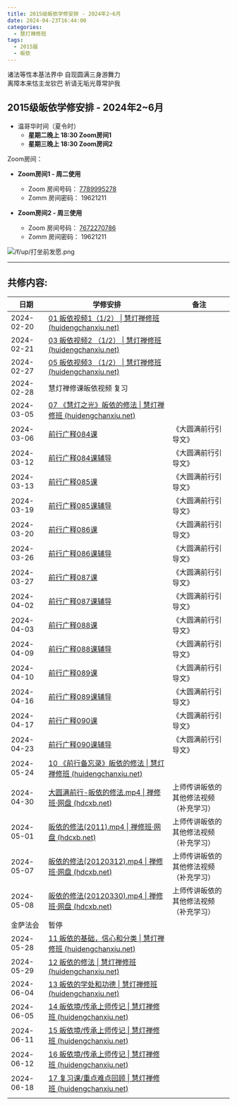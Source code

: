 ```yaml
---
title: 2015级皈依学修安排 - 2024年2~6月
date: 2024-04-23T16:44:00
categories:
  - 慧灯禅修班
tags:
  - 2015届
  - 皈依
---
```

诸法等性本基法界中 自现圆满三身游舞力  
离障本来怙主龙钦巴 祈请无垢光尊常护我

## 2015级皈依学修安排 - 2024年2~6月


- 温哥华时间（夏令时）
  - **星期二晚上 18:30 Zoom房间1**
  - **星期三晚上 18:30 Zoom房间2**

Zoom房间：

- **Zoom房间1 - 周二使用**
  - Zoom 房间号码： [7789995278](https://us02web.zoom.us/j/7789995278?pwd=VjZmbWJFY2k2K0E5RVB2cTNIQmhqUT09)
  - Zomm 房间密码： 19621211

- **Zoom房间2 - 周三使用**
  - Zoom 房间号码： [7672270786](https://us02web.zoom.us/j/7672270786?pwd=bjRzNVpOT0g1cWF3WWVqVE1PZzlWZz09)
  - Zomm 房间密码： 19621211

![/f/up/打坐前发愿.png](/f/up/打坐前发愿.png)

---

## 共修内容:


|日期|学修安排|备注|
|---|---|---|
|2024-02-20|[01 皈依视频1（1/2） \| 慧灯禅修班 (huidengchanxiu.net)](https://www.huidengchanxiu.net/5jx/1gy/01)||
|2024-02-21|[03 皈依视频2 （1/2） \| 慧灯禅修班 (huidengchanxiu.net)](https://www.huidengchanxiu.net/5jx/1gy/03)||
|2024-02-27|[05 皈依视频3 （1/2） \| 慧灯禅修班 (huidengchanxiu.net)](https://www.huidengchanxiu.net/5jx/1gy/05)||
|2024-02-28|慧灯禅修课皈依视频 复习||
|2024-03-05|[07 《慧灯之光》皈依的修法 \| 慧灯禅修班 (huidengchanxiu.net)](https://www.huidengchanxiu.net/5jx/1gy/07)||
|2024-03-06|[前行广释084课](https://www.huidengchanxiu.net/refs/qxgs/qxgs-08gy#%E5%89%8D%E8%A1%8C%E5%B9%BF%E9%87%8A%E7%AC%AC084%E8%AF%BE)|《大圆满前行引导文》|
|2024-03-12|[前行广释084课辅导](https://www.huidengchanxiu.net/refs/qxgs/fudao/qxgsfd-08gy#%E5%89%8D%E8%A1%8C%E5%B9%BF%E9%87%8A%E7%AC%AC084%E8%AF%BE%E8%BE%85%E5%AF%BC)|《大圆满前行引导文》|
|2024-03-13|[前行广释085课](https://www.huidengchanxiu.net/refs/qxgs/qxgs-08gy#%E5%89%8D%E8%A1%8C%E5%B9%BF%E9%87%8A%E7%AC%AC085%E8%AF%BE)|《大圆满前行引导文》|
|2024-03-19|[前行广释085课辅导](https://www.huidengchanxiu.net/refs/qxgs/fudao/qxgsfd-08gy#%E5%89%8D%E8%A1%8C%E5%B9%BF%E9%87%8A%E7%AC%AC085%E8%AF%BE%E8%BE%85%E5%AF%BC)|《大圆满前行引导文》|
|2024-03-20|[前行广释086课](https://www.huidengchanxiu.net/refs/qxgs/qxgs-08gy#%E5%89%8D%E8%A1%8C%E5%B9%BF%E9%87%8A%E7%AC%AC086%E8%AF%BE)|《大圆满前行引导文》|
|2024-03-26|[前行广释086课辅导](https://www.huidengchanxiu.net/refs/qxgs/fudao/qxgsfd-08gy#%E5%89%8D%E8%A1%8C%E5%B9%BF%E9%87%8A%E7%AC%AC086%E8%AF%BE%E8%BE%85%E5%AF%BC)|《大圆满前行引导文》|
|2024-03-27|[前行广释087课](https://www.huidengchanxiu.net/refs/qxgs/qxgs-08gy#%E5%89%8D%E8%A1%8C%E5%B9%BF%E9%87%8A%E7%AC%AC087%E8%AF%BE)|《大圆满前行引导文》|
|2024-04-02|[前行广释087课辅导](https://www.huidengchanxiu.net/refs/qxgs/fudao/qxgsfd-08gy#%E5%89%8D%E8%A1%8C%E5%B9%BF%E9%87%8A%E7%AC%AC087%E8%AF%BE%E8%BE%85%E5%AF%BC)|《大圆满前行引导文》|
|2024-04-03|[前行广释088课](https://www.huidengchanxiu.net/refs/qxgs/qxgs-08gy#%E5%89%8D%E8%A1%8C%E5%B9%BF%E9%87%8A%E7%AC%AC088%E8%AF%BE)|《大圆满前行引导文》|
|2024-04-09|[前行广释088课辅导](https://www.huidengchanxiu.net/refs/qxgs/fudao/qxgsfd-08gy#%E5%89%8D%E8%A1%8C%E5%B9%BF%E9%87%8A%E7%AC%AC088%E8%AF%BE%E8%BE%85%E5%AF%BC)|《大圆满前行引导文》|
|2024-04-10|[前行广释089课](https://www.huidengchanxiu.net/refs/qxgs/qxgs-08gy#%E5%89%8D%E8%A1%8C%E5%B9%BF%E9%87%8A%E7%AC%AC089%E8%AF%BE)|《大圆满前行引导文》|
|2024-04-16|[前行广释089课辅导](https://www.huidengchanxiu.net/refs/qxgs/fudao/qxgsfd-08gy#%E5%89%8D%E8%A1%8C%E5%B9%BF%E9%87%8A%E7%AC%AC089%E8%AF%BE%E8%BE%85%E5%AF%BC)|《大圆满前行引导文》|
|2024-04-17|[前行广释090课](https://www.huidengchanxiu.net/refs/qxgs/qxgs-08gy#%E5%89%8D%E8%A1%8C%E5%B9%BF%E9%87%8A%E7%AC%AC090%E8%AF%BE)|《大圆满前行引导文》|
|2024-04-23|[前行广释090课辅导](https://www.huidengchanxiu.net/refs/qxgs/fudao/qxgsfd-08gy#%E5%89%8D%E8%A1%8C%E5%B9%BF%E9%87%8A%E7%AC%AC090%E8%AF%BE%E8%BE%85%E5%AF%BC)|《大圆满前行引导文》|
|2024-05-24|[10 《前行备忘录》皈依的修法 \| 慧灯禅修班 (huidengchanxiu.net)](https://www.huidengchanxiu.net/5jx/1gy/10)||
|2024-04-30|[大圆满前行-皈依的修法.mp4 \| 禅修班·网盘 (hdcxb.net)](https://box.hdcxb.net/%E7%A6%85%E4%BF%AE%E8%AF%BE%E8%A7%86%E9%A2%91/%E5%85%B6%E4%BB%96/%E5%A4%A7%E5%9C%86%E6%BB%A1%E5%89%8D%E8%A1%8C-%E7%9A%88%E4%BE%9D%E7%9A%84%E4%BF%AE%E6%B3%95.mp4)|上师传讲皈依的其他修法视频（补充学习）|
|2024-05-01|[皈依的修法(2011).mp4 \| 禅修班·网盘 (hdcxb.net)](https://box.hdcxb.net/%E7%A6%85%E4%BF%AE%E8%AF%BE%E8%A7%86%E9%A2%91/%E5%85%B6%E4%BB%96/%E7%9A%88%E4%BE%9D%E7%9A%84%E4%BF%AE%E6%B3%95(2011).mp4?auto_fullscreen=false)|上师传讲皈依的其他修法视频（补充学习）|
|2024-05-07|[皈依的修法(20120312).mp4 \| 禅修班·网盘 (hdcxb.net)](https://box.hdcxb.net/%E7%A6%85%E4%BF%AE%E8%AF%BE%E8%A7%86%E9%A2%91/%E5%85%B6%E4%BB%96/%E7%9A%88%E4%BE%9D%E7%9A%84%E4%BF%AE%E6%B3%95(20120312).mp4?auto_fullscreen=false)|上师传讲皈依的其他修法视频（补充学习）|
|2024-05-08|[皈依的修法(20120330).mp4 \| 禅修班·网盘 (hdcxb.net)](https://box.hdcxb.net/%E7%A6%85%E4%BF%AE%E8%AF%BE%E8%A7%86%E9%A2%91/%E5%85%B6%E4%BB%96/%E7%9A%88%E4%BE%9D%E7%9A%84%E4%BF%AE%E6%B3%95(20120330).mp4?auto_fullscreen=false)|上师传讲皈依的其他修法视频（补充学习）|
|金萨法会|暂停||
|2024-05-28|[11 皈依的基础，信心和分类 \| 慧灯禅修班 (huidengchanxiu.net)](https://www.huidengchanxiu.net/5jx/1gy/11)||
|2024-05-29|[12 皈依的修法 \| 慧灯禅修班 (huidengchanxiu.net)](https://www.huidengchanxiu.net/5jx/1gy/12)||
|2024-06-04|[13 皈依的学处和功德 \| 慧灯禅修班 (huidengchanxiu.net)](https://www.huidengchanxiu.net/5jx/1gy/13)||
|2024-06-05|[14 皈依境/传承上师传记 \| 慧灯禅修班 (huidengchanxiu.net)](https://www.huidengchanxiu.net/5jx/1gy/14)||
|2024-06-11|[15 皈依境/传承上师传记 \| 慧灯禅修班 (huidengchanxiu.net)](https://www.huidengchanxiu.net/5jx/1gy/15)||
|2024-06-12|[16 皈依境/传承上师传记 \| 慧灯禅修班 (huidengchanxiu.net)](https://www.huidengchanxiu.net/5jx/1gy/16)||
|2024-06-18|[17 复习课/重点难点回顾 \| 慧灯禅修班 (huidengchanxiu.net)](https://www.huidengchanxiu.net/5jx/1gy/17)||
||||














